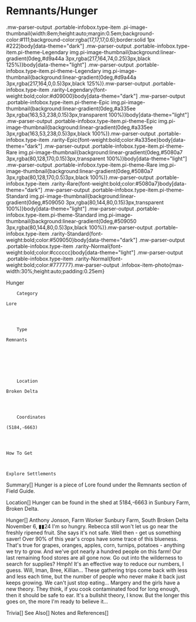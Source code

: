 # Remnants/Hunger

.mw-parser-output .portable-infobox.type-item .pi-image-thumbnail{width:8em;height:auto;margin:0.5em;background-color:#111;background-color:rgba(17,17,17,0.6);border:solid 1px #222}body[data-theme="dark"] .mw-parser-output .portable-infobox.type-item.pi-theme-Legendary img.pi-image-thumbnail{background:linear-gradient(0deg,#d9a44a 3px,rgba(217,164,74,0.25)3px,black 125%)}body[data-theme="light"] .mw-parser-output .portable-infobox.type-item.pi-theme-Legendary img.pi-image-thumbnail{background:linear-gradient(0deg,#d9a44a 3px,rgba(217,164,0,0.5)3px,black 125%)}.mw-parser-output .portable-infobox.type-item .rarity-Legendary{font-weight:bold;color:#d09000}body[data-theme="dark"] .mw-parser-output .portable-infobox.type-item.pi-theme-Epic img.pi-image-thumbnail{background:linear-gradient(0deg,#a335ee 3px,rgba(163,53,238,0.15)3px,transparent 100%)}body[data-theme="light"] .mw-parser-output .portable-infobox.type-item.pi-theme-Epic img.pi-image-thumbnail{background:linear-gradient(0deg,#a335ee 3px,rgba(163,53,238,0.5)3px,black 100%)}.mw-parser-output .portable-infobox.type-item .rarity-Epic{font-weight:bold;color:#a335ee}body[data-theme="dark"] .mw-parser-output .portable-infobox.type-item.pi-theme-Rare img.pi-image-thumbnail{background:linear-gradient(0deg,#5080a7 3px,rgba(80,128,170,0.15)3px,transparent 100%)}body[data-theme="light"] .mw-parser-output .portable-infobox.type-item.pi-theme-Rare img.pi-image-thumbnail{background:linear-gradient(0deg,#5080a7 3px,rgba(80,128,170,0.5)3px,black 100%)}.mw-parser-output .portable-infobox.type-item .rarity-Rare{font-weight:bold;color:#5080a7}body[data-theme="dark"] .mw-parser-output .portable-infobox.type-item.pi-theme-Standard img.pi-image-thumbnail{background:linear-gradient(0deg,#509050 3px,rgba(80,144,80,0.15)3px,transparent 100%)}body[data-theme="light"] .mw-parser-output .portable-infobox.type-item.pi-theme-Standard img.pi-image-thumbnail{background:linear-gradient(0deg,#509050 3px,rgba(80,144,80,0.5)3px,black 100%)}.mw-parser-output .portable-infobox.type-item .rarity-Standard{font-weight:bold;color:#509050}body[data-theme="dark"] .mw-parser-output .portable-infobox.type-item .rarity-Normal{font-weight:bold;color:#cccccc}body[data-theme="light"] .mw-parser-output .portable-infobox.type-item .rarity-Normal{font-weight:bold;color:#777777}.mw-parser-output .infobox-item-photo{max-width:30%;height:auto;padding:0.25em}

Hunger

	

	
		Category
	
	Lore



	
		Type
	
	Remnants




	

	
		Location
	
	Broken Delta



	
		Coordinates
	
	(5184,-6663)




	How To Get


	
	Explore Settlements






Summary[]
Hunger is a piece of Lore found under the Remnants section of Field Guide.

Location[]
Hunger can be found in the shed at 5184,-6663 in Sunbury Farm, Broken Delta.

Hunger[]
Anthony Jonson, Farm Worker
Sunbury Farm, South Broken Delta
November 6, ▮▮24
I'm so hungry.
Rebecca still won't let us go near the freshly ripened fruit. She says it's not safe. Well then - get us something saver! Over 90% of this year's crops have some trace of this blueness. That's true for grapes, oranges, apples, corn, turnips, potatoes - anything we try to grow. And we've got nearly a hundred people on this farm! Our last remaining food stores are all gone now. Go out into the wilderness to search for supplies? Hmph! It's an effective way to reduce our numbers, I guess. Will, Iman, Bree, Killian... These gathering trips come back with less and less each time, but the number of people who never make it back just keeps growing.
We can't just stop eating... Margery and the girls have a new theory. They think, if you cook contaminated food for long enough, then it should be safe to ear. It's a bullshit theory, I know. But the longer this goes on, the more I'm ready to believe it...

Trivia[]
See Also[]
Notes and References[]

